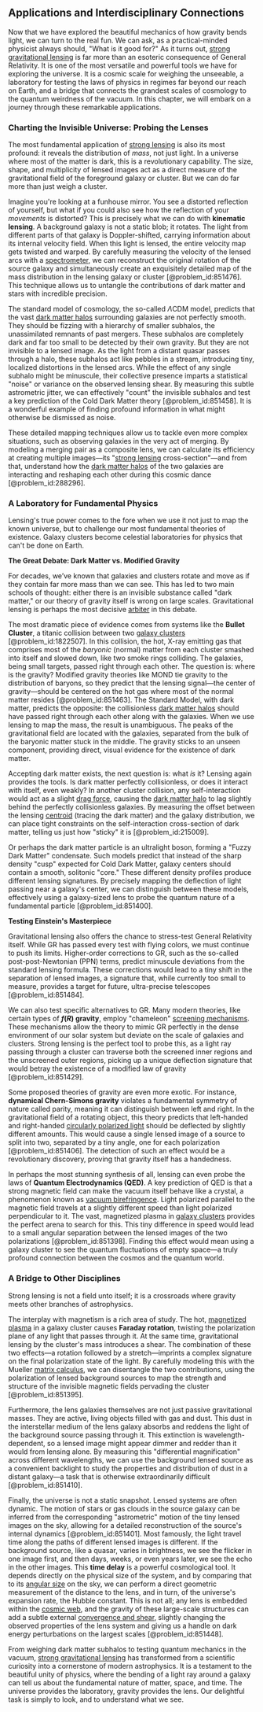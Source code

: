 ## Applications and Interdisciplinary Connections

Now that we have explored the beautiful mechanics of how gravity bends light, we can turn to the real fun. We can ask, as a practical-minded physicist always should, "What is it good for?" As it turns out, [strong gravitational lensing](@article_id:161198) is far more than an esoteric consequence of General Relativity. It is one of the most versatile and powerful tools we have for exploring the universe. It is a cosmic scale for weighing the unseeable, a laboratory for testing the laws of physics in regimes far beyond our reach on Earth, and a bridge that connects the grandest scales of cosmology to the quantum weirdness of the vacuum. In this chapter, we will embark on a journey through these remarkable applications.

### Charting the Invisible Universe: Probing the Lenses

The most fundamental application of [strong lensing](@article_id:161242) is also its most profound: it reveals the distribution of *mass*, not just light. In a universe where most of the matter is dark, this is a revolutionary capability. The size, shape, and multiplicity of lensed images act as a direct measure of the gravitational field of the foreground galaxy or cluster. But we can do far more than just weigh a cluster.

Imagine you're looking at a funhouse mirror. You see a distorted reflection of yourself, but what if you could also see how the reflection of your *movements* is distorted? This is precisely what we can do with **kinematic lensing**. A background galaxy is not a static blob; it rotates. The light from different parts of that galaxy is Doppler-shifted, carrying information about its internal velocity field. When this light is lensed, the entire velocity map gets twisted and warped. By carefully measuring the velocity of the lensed arcs with a [spectrometer](@article_id:192687), we can reconstruct the original rotation of the source galaxy and simultaneously create an exquisitely detailed map of the mass distribution in the lensing galaxy or cluster [@problem_id:851476]. This technique allows us to untangle the contributions of dark matter and stars with incredible precision.

The standard model of cosmology, the so-called $\Lambda$CDM model, predicts that the vast [dark matter halos](@article_id:147029) surrounding galaxies are not perfectly smooth. They should be fizzing with a hierarchy of smaller subhalos, the unassimilated remnants of past mergers. These subhalos are completely dark and far too small to be detected by their own gravity. But they are not invisible to a lensed image. As the light from a distant quasar passes through a halo, these subhalos act like pebbles in a stream, introducing tiny, localized distortions in the lensed arcs. While the effect of any single subhalo might be minuscule, their collective presence imparts a statistical "noise" or variance on the observed lensing shear. By measuring this subtle astrometric jitter, we can effectively "count" the invisible subhalos and test a key prediction of the Cold Dark Matter theory [@problem_id:851458]. It is a wonderful example of finding profound information in what might otherwise be dismissed as noise.

These detailed mapping techniques allow us to tackle even more complex situations, such as observing galaxies in the very act of merging. By modeling a merging pair as a composite lens, we can calculate its efficiency at creating multiple images—its "[strong lensing](@article_id:161242) cross-section"—and from that, understand how the [dark matter halos](@article_id:147029) of the two galaxies are interacting and reshaping each other during this cosmic dance [@problem_id:288296].

### A Laboratory for Fundamental Physics

Lensing's true power comes to the fore when we use it not just to map the known universe, but to challenge our most fundamental theories of existence. Galaxy clusters become celestial laboratories for physics that can't be done on Earth.

**The Great Debate: Dark Matter vs. Modified Gravity**

For decades, we’ve known that galaxies and clusters rotate and move as if they contain far more mass than we can see. This has led to two main schools of thought: either there is an invisible substance called "dark matter," or our theory of gravity itself is wrong on large scales. Gravitational lensing is perhaps the most decisive [arbiter](@article_id:172555) in this debate.

The most dramatic piece of evidence comes from systems like the **Bullet Cluster**, a titanic collision between two [galaxy clusters](@article_id:160425) [@problem_id:1822507]. In this collision, the hot, X-ray emitting gas that comprises most of the *baryonic* (normal) matter from each cluster smashed into itself and slowed down, like two smoke rings colliding. The galaxies, being small targets, passed right through each other. The question is: where is the gravity? Modified gravity theories like MOND tie gravity to the distribution of baryons, so they predict that the lensing signal—the center of gravity—should be centered on the hot gas where most of the normal matter resides [@problem_id:851463]. The Standard Model, with dark matter, predicts the opposite: the collisionless [dark matter halos](@article_id:147029) should have passed right through each other along with the galaxies. When we use lensing to map the mass, the result is unambiguous. The peaks of the gravitational field are located with the galaxies, separated from the bulk of the baryonic matter stuck in the middle. The gravity sticks to an unseen component, providing direct, visual evidence for the existence of dark matter.

Accepting dark matter exists, the next question is: what *is* it? Lensing again provides the tools. Is dark matter perfectly collisionless, or does it interact with itself, even weakly? In another cluster collision, any self-interaction would act as a slight [drag force](@article_id:275630), causing the [dark matter halo](@article_id:157190) to lag slightly behind the perfectly collisionless galaxies. By measuring the offset between the lensing [centroid](@article_id:264521) (tracing the dark matter) and the galaxy distribution, we can place tight constraints on the self-interaction cross-section of dark matter, telling us just how "sticky" it is [@problem_id:215009].

Or perhaps the dark matter particle is an ultralight boson, forming a "Fuzzy Dark Matter" condensate. Such models predict that instead of the sharp density "cusp" expected for Cold Dark Matter, galaxy centers should contain a smooth, solitonic "core." These different density profiles produce different lensing signatures. By precisely mapping the deflection of light passing near a galaxy's center, we can distinguish between these models, effectively using a galaxy-sized lens to probe the quantum nature of a fundamental particle [@problem_id:851400].

**Testing Einstein's Masterpiece**

Gravitational lensing also offers the chance to stress-test General Relativity itself. While GR has passed every test with flying colors, we must continue to push its limits. Higher-order corrections to GR, such as the so-called post-post-Newtonian (PPN) terms, predict minuscule deviations from the standard lensing formula. These corrections would lead to a tiny shift in the separation of lensed images, a signature that, while currently too small to measure, provides a target for future, ultra-precise telescopes [@problem_id:851484].

We can also test specific alternatives to GR. Many modern theories, like certain types of **$f(R)$ gravity**, employ "chameleon" [screening mechanisms](@article_id:158647). These mechanisms allow the theory to mimic GR perfectly in the dense environment of our solar system but deviate on the scale of galaxies and clusters. Strong lensing is the perfect tool to probe this, as a light ray passing through a cluster can traverse both the screened inner regions and the unscreened outer regions, picking up a unique deflection signature that would betray the existence of a modified law of gravity [@problem_id:851429].

Some proposed theories of gravity are even more exotic. For instance, **dynamical Chern-Simons gravity** violates a fundamental symmetry of nature called parity, meaning it can distinguish between left and right. In the gravitational field of a rotating object, this theory predicts that left-handed and right-handed [circularly polarized light](@article_id:197880) should be deflected by slightly different amounts. This would cause a single lensed image of a source to split into two, separated by a tiny angle, one for each polarization [@problem_id:851406]. The detection of such an effect would be a revolutionary discovery, proving that gravity itself has a handedness.

In perhaps the most stunning synthesis of all, lensing can even probe the laws of **Quantum Electrodynamics (QED)**. A key prediction of QED is that a strong magnetic field can make the vacuum itself behave like a crystal, a phenomenon known as [vacuum birefringence](@article_id:196328). Light polarized parallel to the magnetic field travels at a slightly different speed than light polarized perpendicular to it. The vast, magnetized plasma in [galaxy clusters](@article_id:160425) provides the perfect arena to search for this. This tiny difference in speed would lead to a small angular separation between the lensed images of the two polarizations [@problem_id:851398]. Finding this effect would mean using a galaxy cluster to see the quantum fluctuations of empty space—a truly profound connection between the cosmos and the quantum world.

### A Bridge to Other Disciplines

Strong lensing is not a field unto itself; it is a crossroads where gravity meets other branches of astrophysics.

The interplay with magnetism is a rich area of study. The hot, [magnetized plasma](@article_id:200731) in a galaxy cluster causes **Faraday rotation**, twisting the polarization plane of any light that passes through it. At the same time, gravitational lensing by the cluster's mass introduces a shear. The combination of these two effects—a rotation followed by a stretch—imprints a complex signature on the final polarization state of the light. By carefully modeling this with the Mueller [matrix calculus](@article_id:180606), we can disentangle the two contributions, using the polarization of lensed background sources to map the strength and structure of the invisible magnetic fields pervading the cluster [@problem_id:851395].

Furthermore, the lens galaxies themselves are not just passive gravitational masses. They are active, living objects filled with gas and dust. This dust in the interstellar medium of the lens galaxy absorbs and reddens the light of the background source passing through it. This extinction is wavelength-dependent, so a lensed image might appear dimmer and redder than it would from lensing alone. By measuring this "differential magnification" across different wavelengths, we can use the background lensed source as a convenient backlight to study the properties and distribution of dust in a distant galaxy—a task that is otherwise extraordinarily difficult [@problem_id:851410].

Finally, the universe is not a static snapshot. Lensed systems are often dynamic. The motion of stars or gas clouds in the source galaxy can be inferred from the corresponding "astrometric" motion of the tiny lensed images on the sky, allowing for a detailed reconstruction of the source's internal dynamics [@problem_id:851401]. Most famously, the light travel time along the paths of different lensed images is different. If the background source, like a quasar, varies in brightness, we see the flicker in one image first, and then days, weeks, or even years later, we see the echo in the other images. This **time delay** is a powerful cosmological tool. It depends directly on the physical size of the system, and by comparing that to its [angular size](@article_id:195402) on the sky, we can perform a direct geometric measurement of the distance to the lens, and in turn, of the universe's expansion rate, the Hubble constant. This is not all; any lens is embedded within the [cosmic web](@article_id:161548), and the gravity of these large-scale structures can add a subtle external [convergence and shear](@article_id:157872), slightly changing the observed properties of the lens system and giving us a handle on dark energy perturbations on the largest scales [@problem_id:851448].

From weighing dark matter subhalos to testing quantum mechanics in the vacuum, [strong gravitational lensing](@article_id:161198) has transformed from a scientific curiosity into a cornerstone of modern astrophysics. It is a testament to the beautiful unity of physics, where the bending of a light ray around a galaxy can tell us about the fundamental nature of matter, space, and time. The universe provides the laboratory, gravity provides the lens. Our delightful task is simply to look, and to understand what we see.